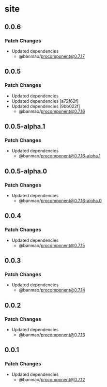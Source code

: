 # site

## 0.0.6

### Patch Changes

- Updated dependencies
  - @banmao/procomponent@0.7.17

## 0.0.5

### Patch Changes

- Updated dependencies
- Updated dependencies [a72f62f]
- Updated dependencies [9bb022f]
  - @banmao/procomponent@0.7.16

## 0.0.5-alpha.1

### Patch Changes

- Updated dependencies
  - @banmao/procomponent@0.7.16-alpha.1

## 0.0.5-alpha.0

### Patch Changes

- Updated dependencies
  - @banmao/procomponent@0.7.16-alpha.0

## 0.0.4

### Patch Changes

- Updated dependencies
  - @banmao/procomponent@0.7.15

## 0.0.3

### Patch Changes

- Updated dependencies
  - @banmao/procomponent@0.7.14

## 0.0.2

### Patch Changes

- Updated dependencies
  - @banmao/procomponent@0.7.13

## 0.0.1

### Patch Changes

- Updated dependencies
  - @banmao/procomponent@0.7.12
